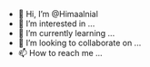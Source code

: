 - 👋 Hi, I’m @Himaalnial
- 👀 I’m interested in ...
- 🌱 I’m currently learning ...
- 💞️ I’m looking to collaborate on ...
- 📫 How to reach me ...

<!---
Himaalnial/Himaalnial is a ✨ special ✨ repository because its `README.md` (this file) appears on your GitHub profile.
You can click the Preview link to take a look at your changes.
--->
